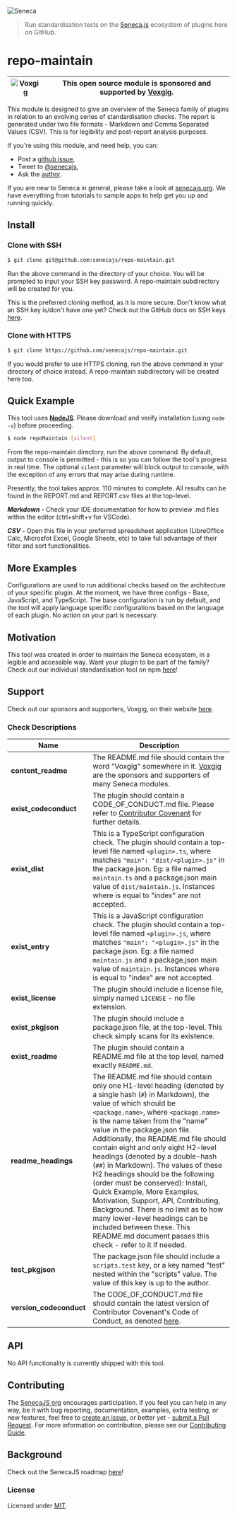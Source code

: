 ![Seneca](http://senecajs.org/files/assets/seneca-logo.png)

> Run standardisation tests on the [Seneca.js](https://www.npmjs.com/package/seneca) ecosystem of plugins here on GitHub.

# repo-maintain

| ![Voxgig](https://www.voxgig.com/res/img/vgt01r.png) | This open source module is sponsored and supported by [Voxgig](https://www.voxgig.com). |
| ---------------------------------------------------- | --------------------------------------------------------------------------------------- |

This module is designed to give an overview of the Seneca family of plugins in relation to an evolving series of standardisation checks. The report is generated under two file formats - Markdown and Comma Separated Values (CSV). This is for legibility and post-report analysis purposes.

If you're using this module, and need help, you can:

- Post a [github issue](https://github.com/senecajs/repo-maintain/issues),
- Tweet to [@senecajs](http://twitter.com/senecajs),
- Ask the [author](https://github.com/stokesriona).

If you are new to Seneca in general, please take a look at [senecajs.org](https://www.npmjs.com/package/seneca). We have everything from tutorials to sample apps to help get you up and running quickly.

## Install

### Clone with SSH

```bash
$ git clone git@github.com:senecajs/repo-maintain.git
```

Run the above command in the directory of your choice. You will be prompted to input your SSH key password. A repo-maintain subdirectory will be created for you.

This is the preferred cloning method, as it is more secure. Don't know what an SSH key is/don't have one yet? Check out the GitHub docs on SSH keys [here](https://docs.github.com/en/authentication/connecting-to-github-with-ssh/generating-a-new-ssh-key-and-adding-it-to-the-ssh-agent).

### Clone with HTTPS

```bash
$ git clone https://github.com/senecajs/repo-maintain.git
```

If you would prefer to use HTTPS cloning, run the above command in your directory of choice instead. A repo-maintain subdirectory will be created here too.

## Quick Example

This tool uses **[NodeJS](https://nodejs.org/en/)**. Please download and verify installation (using `node -v`) before proceeding.

```bash
$ node repoMaintain [silent]
```

From the repo-maintain directory, run the above command. By default, output to console is permitted - this is so you can follow the tool's progress in real time. The optional `silent` parameter will block output to console, with the exception of any errors that may arise during runtime.

Presently, the tool takes approx. 110 minutes to complete. All results can be found in the REPORT.md and REPORT.csv files at the top-level.

**_Markdown -_** Check your IDE documentation for how to preview .md files within the editor (ctrl+shift+v for VSCode).

**_CSV -_** Open this file in your preferred spreadsheet application (LibreOffice Calc, Microsfot Excel, Google Sheets, etc) to take full advantage of their filter and sort functionalities.

## More Examples

Configurations are used to run additional checks based on the architecture of your specific plugin. At the moment, we have three configs - Base, JavaScript, and TypeScript. The base configuration is run by default, and the tool will apply language specific configurations based on the language of each plugin. No action on your part is necessary.

## Motivation

This tool was created in order to maintain the Seneca ecosystem, in a legible and accessible way. Want your plugin to be part of the family? Check out our individual standardisation tool on npm [here](https://www.npmjs.com/package/@seneca/maintain)!

## Support

Check out our sponsors and supporters, Voxgig, on their website [here](https://www.voxgig.com).

### Check Descriptions

| Name                    | Description                                                                                                                                                                                                                                                                                                                                                                                                                                                                                                                                                                                                                                                                                                                   |
| ----------------------- | ----------------------------------------------------------------------------------------------------------------------------------------------------------------------------------------------------------------------------------------------------------------------------------------------------------------------------------------------------------------------------------------------------------------------------------------------------------------------------------------------------------------------------------------------------------------------------------------------------------------------------------------------------------------------------------------------------------------------------- |
| **content_readme**      | The README.md file should contain the word "Voxgig" somewhere in it. [Voxgig](https://www.voxgig.com) are the sponsors and supporters of many Seneca modules.                                                                                                                                                                                                                                                                                                                                                                                                                                                                                                                                                                 |
| **exist_codeconduct**   | The plugin should contain a CODE_OF_CONDUCT.md file. Please refer to [Contributor Covenant](https://www.contributor-covenant.org/version/2/1/code_of_conduct/) for further details.                                                                                                                                                                                                                                                                                                                                                                                                                                                                                                                                           |
| **exist_dist**          | This is a TypeScript configuration check. The plugin should contain a top-level file named `<plugin>.ts`, where <plugin> matches `"main": "dist/<plugin>.js"` in the package.json. Eg: a file named `maintain.ts` and a package.json main value of `dist/maintain.js`. Instances where <plugin> is equal to "index" are not accepted.                                                                                                                                                                                                                                                                                                                                                                                         |
| **exist_entry**         | This is a JavaScript configuration check. The plugin should contain a top-level file named `<plugin>.js`, where <plugin> matches `"main": "<plugin>.js"` in the package.json. Eg: a file named `maintain.js` and a package.json main value of `maintain.js`. Instances where <plugin> is equal to "index" are not accepted.                                                                                                                                                                                                                                                                                                                                                                                                   |
| **exist_license**       | The plugin should include a license file, simply named `LICENSE` - no file extension.                                                                                                                                                                                                                                                                                                                                                                                                                                                                                                                                                                                                                                         |
| **exist_pkgjson**       | The plugin should include a package.json file, at the top-level. This check simply scans for its existence.                                                                                                                                                                                                                                                                                                                                                                                                                                                                                                                                                                                                                   |
| **exist_readme**        | The plugin should contain a README.md file at the top level, named exactly `README.md`.                                                                                                                                                                                                                                                                                                                                                                                                                                                                                                                                                                                                                                       |
| **readme_headings**     | The README.md file should contain only one H1-level heading (denoted by a single hash (`#`) in Markdown), the value of which should be `<package.name>`, where `<package.name>` is the name taken from the "name" value in the package.json file. Additionally, the README.md file should contain eight and only eight H2-level headings (denoted by a double-hash (`##`) in Markdown). The values of these H2 headings should be the following (order must be conserved): Install, Quick Example, More Examples, Motivation, Support, API, Contributing, Background. There is no limit as to how many lower-level headings can be included between these. This README.md document passes this check - refer to it if needed. |
| **test_pkgjson**        | The package.json file should include a `scripts.test` key, or a key named "test" nested within the "scripts" value. The value of this key is up to the author.                                                                                                                                                                                                                                                                                                                                                                                                                                                                                                                                                                |
| **version_codeconduct** | The CODE_OF_CONDUCT.md file should contain the latest version of Contributor Covenant's Code of Conduct, as denoted [here](https://www.contributor-covenant.org/version/2/1/code_of_conduct/).                                                                                                                                                                                                                                                                                                                                                                                                                                                                                                                                |

## API

No API functionality is currently shipped with this tool.

## Contributing

The [SenecaJS org](http://senecajs.org/) encourages participation. If you feel you can help in any way, be
it with bug reporting, documentation, examples, extra testing, or new features, feel free
to [create an issue](https://github.com/senecajs/repo-maintain/issues/new), or better yet - [submit a Pull Request](https://github.com/senecajs/repo-maintain/pulls). For more
information on contribution, please see our [Contributing Guide](http://senecajs.org/contribute).

## Background

Check out the SenecaJS roadmap [here](https://senecajs.org/roadmap/)!

### License

Licensed under [MIT](./LICENSE).
